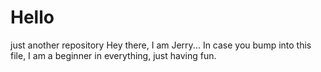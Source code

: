 # Hello
just another repository
Hey there,
I am Jerry...
In case you bump into this file, I am a beginner in everything, just having fun.
